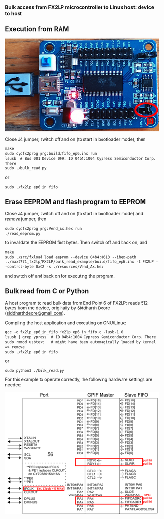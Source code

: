 ### Bulk access from FX2LP microcontroller to Linux host: device to host

## Execution from RAM

<img src="jumper4.jpg">

Close J4 jumper, switch off and on (to start in bootloader mode), then
```
make
sudo cycfx2prog prg:build/fifo_ep6.ihx run
lsusb  # Bus 001 Device 009: ID 04b4:1004 Cypress Semiconductor Corp. There
sudo ./bulk_read.py 
```
or
```
sudo ./fx2lp_ep6_in_fifo 
```

## Erase EEPROM and flash program to EEPROM

Close J4 jumper, switch off and on (to start in bootloader mode) and *remove* jumper, then
```
sudo cycfx2prog prg:Vend_Ax.hex run
./read_eeprom.py
```
to invalidate the EEPROM first bytes. Then switch off and back on, and
```
make
sudo ./src/fxload load_eeprom --device 04b4:8613 --ihex-path ../max2771_fx2lp/FX2LP/bulk_read_example/build/fifo_ep6.ihx -t FX2LP --control-byte 0xC2 -s ./resources/Vend_Ax.hex
```
and switch off and back on for executing the program.
 
## Bulk read from C or Python

A host program to read bulk data from End Point 6 of FX2LP:
reads 512 bytes from the device, originally by Siddharth Deore 
(siddharthdeore@gmail.com).

Compiling the host application and executing on GNU/Linux:
```
gcc -o fx2lp_ep6_in_fifo fx2lp_ep6_in_fifo.c -lusb-1.0
lsusb | grep ypress  # ID 04b4:1004 Cypress Semiconductor Corp. There
sudo rmmod usbtest   # might have been automagically loaded by kernel => remove
sudo ./fx2lp_ep6_in_fifo
```
or
```
sudo python3 ./bulk_read.py
```

For this example to operate correctly, the following hardware settings are needed:

<img src="pinout.png">

